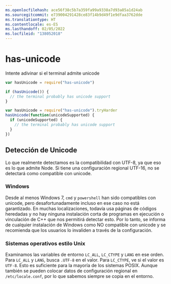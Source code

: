 ```yaml
---
ms.openlocfilehash: ace56f38c5b7a359fa99a9338a7d93a85a1d24ab
ms.sourcegitcommit: e739004291428ce83f14b9d49f1e9dfaa3762dde
ms.translationtype: HT
ms.contentlocale: es-ES
ms.lasthandoff: 02/05/2022
ms.locfileid: "138052018"
---
```

<a name="has-unicode"></a>has-unicode
===========

Intente adivinar si el terminal admite unicode

```javascript
var hasUnicode = require("has-unicode")

if (hasUnicode()) {
  // the terminal probably has unicode support
}
```
```javascript
var hasUnicode = require("has-unicode").tryHarder
hasUnicode(function(unicodeSupported) {
  if (unicodeSupported) {
    // the terminal probably has unicode support
  }
})
```

## <a name="detecting-unicode"></a>Detección de Unicode

Lo que realmente detectamos es la compatibilidad con UTF-8, ya que eso es lo que admite Node.
Si tiene una configuración regional UTF-16, no se detectará como compatible con unicode.

### <a name="windows"></a>Windows

Desde al menos Windows 7, `cmd` y `powershell` han sido compatibles con unicode, pero desafortunadamente incluso en ese caso no está garantizado. En muchas localizaciones, todavía usa páginas de códigos heredadas y no hay ninguna instalación corta de programas en ejecución o vinculación de C++ que nos permitirá detectar esto. Por lo tanto, se informa de cualquier instalación de Windows como NO compatible con unicode y se recomienda que los usuarios lo invaliden a través de la configuración.

### <a name="unix-like-operating-systems"></a>Sistemas operativos estilo Unix

Examinamos las variables de entorno `LC_ALL`, `LC_CTYPE` y `LANG` en ese orden.  Para `LC_ALL` y `LANG`, busca `.UTF-8` en el valor. Para `LC_CTYPE`, ve si el valor es `UTF-8`.  Esto es suficiente para la mayoría de los sistemas POSIX.  Aunque también se pueden colocar datos de configuración regional en `/etc/locale.conf`, por lo que sabemos siempre se copia en el entorno.

